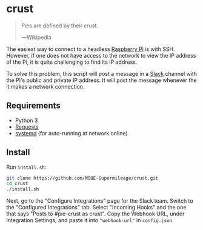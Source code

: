 # crust

> Pies are defined by their crust.
>
> —Wikipedia

The easiest way to connect to a headless [Raspberry Pi](https://www.raspberrypi.org/) is with SSH. However, if one does not have access to the network to view the IP address of the Pi, it is quite challenging to find its IP address.

To solve this problem, this script will post a message in a [Slack](https://slack.com/) channel with the Pi's public and private IP address. It will post the message whenever the it makes a network connection.

## Requirements

- Python 3
- [Requests](http://requests.readthedocs.org/)
- [systemd](http://freedesktop.org/wiki/Software/systemd/) (for auto-running at network online)

## Install

Run `install.sh`:

```bash
git clone https://github.com/MSOE-Supermileage/crust.git
cd crust
./install.sh
```

Next, go to the "Configure Integrations" page for the Slack team. Switch to the "Configured Integrations" tab. Select "Incoming Hooks" and the one that says "Posts to #pie-crust as crust". Copy the Webhook URL, under Integration Settings, and paste it into `"webhook-url"` in `config.json`.
